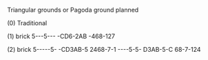 Triangular grounds or Pagoda ground
planned

(0) Traditional

(1) brick
5---5---
-CD6-2AB
-468-127

(2) brick
5-----5-
-CD3AB-5
2468-7-1
----5-5-
D3AB-5-C
68-7-124